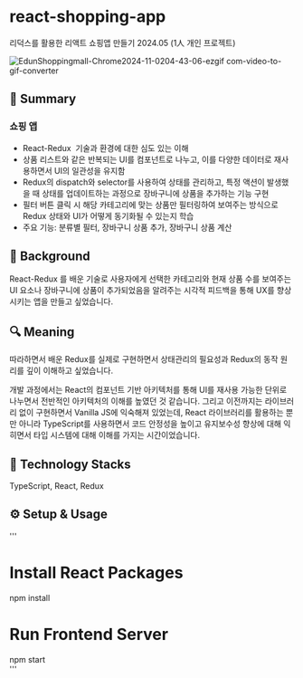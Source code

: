 # react-shopping-app
리덕스를 활용한 리액트 쇼핑앱 만들기 2024.05 (1人 개인 프로젝트)

![EdunShoppingmall-Chrome2024-11-0204-43-06-ezgif com-video-to-gif-converter](https://github.com/user-attachments/assets/3cf1467a-01fd-4b9b-814c-e9e2f43e7981)   



## 📌 Summary
### 쇼핑 앱 

* React-Redux  기술과 환경에 대한 심도 있는 이해
* 상품 리스트와 같은 반복되는 UI를 컴포넌트로 나누고, 이를 다양한 데이터로 재사용하면서 UI의 일관성을 유지함
* Redux의 dispatch와 selector를 사용하여 상태를 관리하고, 특정 액션이 발생했을 때 상태를 업데이트하는 과정으로 장바구니에 상품을 추가하는 기능 구현
* 필터 버튼 클릭 시 해당 카테고리에 맞는 상품만 필터링하여 보여주는 방식으로 Redux 상태와 UI가 어떻게 동기화될 수 있는지 학습
* 주요 기능: 분류별 필터, 장바구니 상품 추가, 장바구니 상품 계산
  
## 🤔 Background   
React-Redux 를 배운 기술로 사용자에게 선택한 카테고리와 현재 상품 수를 보여주는 UI 요소나 장바구니에 상품이 추가되었음을 알려주는 시각적 피드백을 통해 UX를 향상시키는 앱을 만들고 싶었습니다.  

## 🔍 Meaning
따라하면서 배운 Redux를 실제로 구현하면서 상태관리의 필요성과 Redux의 동작 원리를 깊이 이해하고 싶었습니다. 

개발 과정에서는 React의 컴포넌트 기반 아키텍처를 통해 UI를 재사용 가능한 단위로 나누면서 전반적인 아키텍처의 이해를 높였던 것 같습니다. 그리고 이전까지는 라이브러리 없이 구현하면서 Vanilla JS에 익숙해져 있었는데, React 라이브러리를 활용하는 뿐만 아니라 TypeScript를 사용하면서 코드 안정성을 높이고 유지보수성 향상에 대해 익히면서 타입 시스템에 대해 이해를 가지는 시간이었습니다.   

## 🔨 Technology Stacks   
TypeScript, React, Redux   

## ⚙️ Setup & Usage   
'''   
# Install React Packages   
npm install   

# Run Frontend Server   
npm start    
'''
